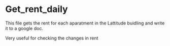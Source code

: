 # Get_rent_daily

This file gets the rent for each aparatment in the Lattitude buidling and write it to a google doc. 

Very useful for checking the changes in rent 

